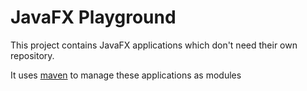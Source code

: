 # JavaFX Playground

This project contains JavaFX applications which don't need their own repository.

It uses [maven](https://maven.apache.org/what-is-maven.html) to manage these applications as modules
